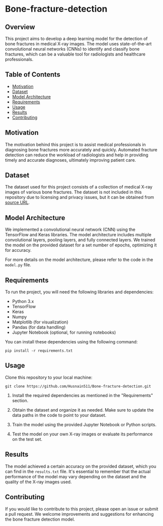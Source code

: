 # Bone-fracture-detection

## Overview

This project aims to develop a deep learning model for the detection of bone fractures in medical X-ray images. The model uses state-of-the-art convolutional neural networks (CNNs) to identify and classify bone fractures, which can be a valuable tool for radiologists and healthcare professionals.

## Table of Contents

- [Motivation](#motivation)
- [Dataset](#dataset)
- [Model Architecture](#model-architecture)
- [Requirements](#requirements)
- [Usage](#usage)
- [Results](#results)
- [Contributing](#contributing)
  

## Motivation

The motivation behind this project is to assist medical professionals in diagnosing bone fractures more accurately and quickly. Automated fracture detection can reduce the workload of radiologists and help in providing timely and accurate diagnoses, ultimately improving patient care.

## Dataset

The dataset used for this project consists of a collection of medical X-ray images of various bone fractures. The dataset is not included in this repository due to licensing and privacy issues, but it can be obtained from [source URL](insert_source_URL_here).

## Model Architecture

We implemented a convolutional neural network (CNN) using the TensorFlow and Keras libraries. The model architecture includes multiple convolutional layers, pooling layers, and fully connected layers. We trained the model on the provided dataset for a set number of epochs, optimizing it for accuracy.

For more details on the model architecture, please refer to the code in the `model.py` file.

## Requirements

To run the project, you will need the following libraries and dependencies:

- Python 3.x
- TensorFlow
- Keras
- Numpy
- Matplotlib (for visualization)
- Pandas (for data handling)
- Jupyter Notebook (optional, for running notebooks)

You can install these dependencies using the following command:

```
pip install -r requirements.txt
```

## Usage
Clone this repository to your local machine:
```
git clone https://github.com/Husnain511/Bone-fracture-detection.git
```
1. Install the required dependencies as mentioned in the "Requirements" section.

2. Obtain the dataset and organize it as needed. Make sure to update the data paths in the code to point to your dataset.

3. Train the model using the provided Jupyter Notebook or Python scripts.

4. Test the model on your own X-ray images or evaluate its performance on the test set.

## Results
The model achieved a certain accuracy on the provided dataset, which you can find in the `results.txt` file. It's essential to remember that the actual performance of the model may vary depending on the dataset and the quality of the X-ray images used.

## Contributing
If you would like to contribute to this project, please open an issue or submit a pull request. We welcome improvements and suggestions for enhancing the bone fracture detection model.

